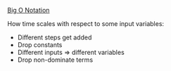 
<a href="https://www.youtube.com/watch?v=v4cd1O4zkGw">Big O Notation</a>

How time scales with respect to some input variables:
- Different steps get added
- Drop constants
- Different inputs => different variables
- Drop non-dominate terms
